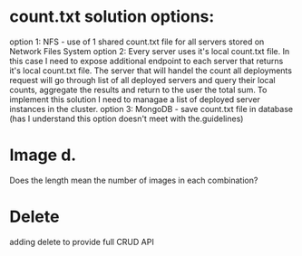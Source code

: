 # count.txt solution options:
option 1: NFS - use of 1 shared count.txt file for all servers stored on Network Files System
option 2: Every server uses it's local count.txt file. In this case I need to expose additional endpoint to each server that returns it's local count.txt file. The server that will handel the count all deployments request will go through list of all deployed servers and query their local counts, aggregate the results and return to the user the total sum. To implement this solution I need to managae a list of deployed server instances in the cluster.
option 3: MongoDB - save count.txt file in database (has I understand this option doesn't meet with the.guidelines)
# Image d.
Does the length mean the number of images in each combination?
# Delete
adding delete to provide full CRUD API